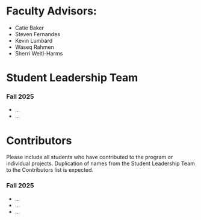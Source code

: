 # Faculty Advisors: 
- Catie Baker 
- Steven Fernandes 
- Kevin Lumbard 
- Waseq Rahmen 
- Sherri Weitl-Harms 

# Student Leadership Team 
### Fall 2025 
- ... 
- ... 
 
# Contributors 
 
Please include all students who have contributed to the program or individual projects. Duplication of names from the Student Leadership Team to the Contributors list is expected. 
 
### Fall 2025
- ... 
- ... 
- ... 
